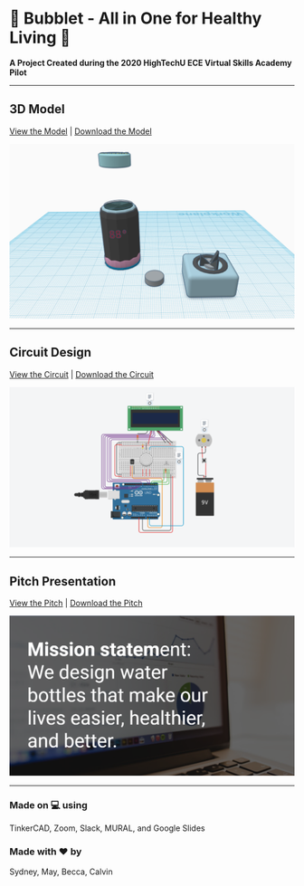 # :potable_water: Bubblet - All in One for Healthy Living :muscle:

**A Project Created during the 2020 HighTechU ECE Virtual Skills Academy Pilot** 

---

## **3D Model**
[View the Model](https://www.tinkercad.com/things/k4sJAlmo4ei-bubblet-cad) | [Download the Model](/model)

![](/img/model.png)

---

## **Circuit Design**
[View the Circuit](https://www.tinkercad.com/things/7yH4XXFPmSv-bubblet-circuit) | [Download the Circuit](/circuit)

![](/img/circuit.png)

---

## **Pitch Presentation**
[View the Pitch](https://github.com/hightechu/hightechu-academy-bubblet/blob/master/pitch/bubblet-pitchdeck.pdf) | [Download the Pitch](/pitch)

![](/img/pitch.png) 

---

### Made on :computer: using
TinkerCAD, Zoom, Slack, MURAL, and Google Slides

### Made with :heart: by
Sydney, May, Becca, Calvin
